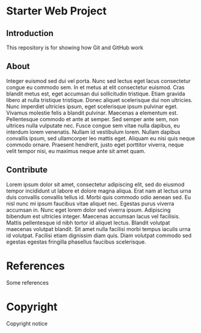 # Starter Web Project

## Introduction

This repository is for showing how Git and GitHub work

## About

Integer euismod sed dui vel porta. Nunc sed lectus eget lacus consectetur congue eu commodo sem. In et metus at elit consectetur euismod. Cras blandit metus est, eget accumsan dui sollicitudin tristique. Etiam gravida libero at nulla tristique tristique. Donec aliquet scelerisque dui non ultricies. Nunc imperdiet ultricies ipsum, eget scelerisque ipsum pulvinar eget. Vivamus molestie felis a blandit pulvinar. Maecenas a elementum est. Pellentesque commodo et ante at semper. Sed semper ante sem, non ultrices nulla vulputate nec. Fusce congue sem vitae nulla dapibus, eu interdum lorem venenatis. Nullam id vestibulum lorem. Nullam dapibus convallis ipsum, sed ullamcorper leo mattis eget. Aliquam eu nisi quis neque commodo ornare. Praesent hendrerit, justo eget porttitor viverra, neque velit tempor nisi, eu maximus neque ante sit amet quam.

## Contribute 

Lorem ipsum dolor sit amet, consectetur adipiscing elit, sed do eiusmod tempor incididunt ut labore et dolore magna aliqua. Erat nam at lectus urna duis convallis convallis tellus id. Morbi quis commodo odio aenean sed. Eu nisl nunc mi ipsum faucibus vitae aliquet nec. Egestas purus viverra accumsan in. Nunc eget lorem dolor sed viverra ipsum. Adipiscing bibendum est ultricies integer. Maecenas accumsan lacus vel facilisis. Mattis pellentesque id nibh tortor id aliquet lectus. Blandit volutpat maecenas volutpat blandit. Sit amet nulla facilisi morbi tempus iaculis urna id volutpat. Facilisi etiam dignissim diam quis. Diam volutpat commodo sed egestas egestas fringilla phasellus faucibus scelerisque.

# References

Some references

# Copyright

Copyright notice